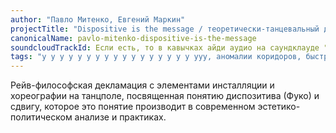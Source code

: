 ```yaml
---
author: "Павло Митенко, Евгений Маркин"
projectTitle: "Dispositive is the message / теоретически-танцевальный джем с диджеем на танцполе"
canonicalName: pavlo-mitenko-dispositive-is-the-message
soundcloudTrackId: Если есть, то в кавычках айди аудио на саундклауде "353915180"
tags: "у у у у у у у у у у у у у у у у у ууу, аномалии коридоров, быстрое знание -ые -я, интимные интерфейсы, психодата, рассеянная коллективность, социальная хореография, джой ускорение, политический танцпол"
---
```

Рейв-философская декламация с элементами инсталляции и хореографии на танцполе, посвященная понятию диспозитива (Фуко) и сдвигу, которое это понятие производит в современном эстетико-политическом анализе и практиках.
